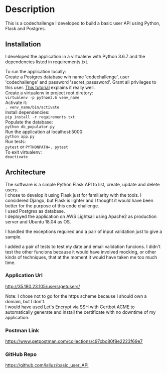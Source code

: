 # Description

This is a codechallenge I developed to build a basic user API using Python, Flask and Postgres.

## Installation

I developed the application in a virtualenv with Python 3.6.7 and the dependencies listed in requirements.txt.  

To run the application locally:  
    Create a Postgres database wih name 'codechallenge', user 'codechallenge' and password 'secret_passsword'. Grant all privileges to this user. [This tutorial](https://www.techrepublic.com/blog/diy-it-guy/diy-a-postgresql-database-server-setup-anyone-can-handle/) explains it really well.  
    Create a virtualenv in project root diretory:  
    `virtualenv -p python3.6 venv_name`  
    Activate it:  
    `. venv_name/bin/activate`  
    Install dependencies:  
    `pip install -r requirements.txt`  
    Populate the database:  
    `python db_populator.py`  
    Run the application at localhost:5000:  
    `python app.py`  
    Run tests:  
    `pytest` or `PYTHONPATH=. pytest`  
    To exit virtualenv:  
    `deactivate`  

## Architecture

The software is a simple Python Flask API to list, create, update and delete users.  
I chose to develop it using Flask just for familiarity with the tools. I considered Django, but Flask is lighter and I thought it would have been better for the purpose of this code challenge.  
I used Postgres as database.  
I deployed the application on AWS Lightsail using Apache2 as production server and Ubuntu 18.04 as OS.  

I handled the exceptions required and a pair of input validation just to give a sample.  

I added a pair of tests to test my date and email validation funcions. I didn't test the other funcions because it would have involved mocking, or other kinds of techniques, that at the moment it would have taken me too much time.  


### Application Url
http://35.180.23.105/users/getusers/  

Note: I chose not to go for the https scheme because I should own a domain, but I don't.  
I would have used Let's Encrypt via SSH with Certbot ACME to automatically generate and install the certificate with no downtime of my application.  

### Postman Link
https://www.getpostman.com/collections/c97cbc80f8e2223f69e7  

### GitHub Repo
https://github.com/lalluz/basic_user_API
